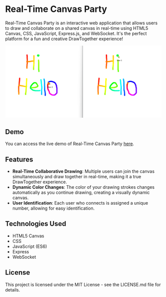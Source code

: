 # Real-Time Canvas Party

Real-Time Canvas Party is an interactive web application that allows users to draw and collaborate on a shared canvas in real-time using HTML5 Canvas, CSS, JavaScript, Express.js, and WebSocket. It's the perfect platform for a fun and creative DrawTogether experience!

![Real-Time Canvas Party Preview](https://github.com/somayehva/Real-Time-Canvas-Party/blob/main/Fun%20With%20Canvas.png)

## Demo

You can access the live demo of Real-Time Canvas Party [here](link-to-your-live-demo).

## Features

- **Real-Time Collaborative Drawing**: Multiple users can join the canvas simultaneously and draw together in real-time, making it a true DrawTogether experience.
- **Dynamic Color Changes**: The color of your drawing strokes changes automatically as you continue drawing, creating a visually dynamic canvas.
- **User Identification**: Each user who connects is assigned a unique number, allowing for easy identification.

## Technologies Used
- HTML5 Canvas
- CSS
- JavaScript (ES6)
- Express
- WebSocket

## License
This project is licensed under the MIT License - see the LICENSE.md file for details.
